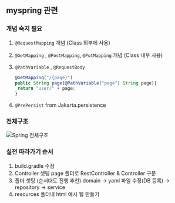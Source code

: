 ## myspring 관련

### 개념 숙지 필요

1. `@RequestMapping` 개념 (Class 외부에 사용)

2. `@GetMapping` , `@PostMapping`, `@PutMapping` 개념 (Class 내부 사용)

3. `@PathVariable` , `@RequestBody`

   ```jsx
   @GetMapping("/{page}")
   public String page(@PathVariable("page") String page){    
   	return "user/" + page;
   }
   ```

4. `@PrePersist` from Jakarta.persistence

### 전체구조

![Spring 전체구조](https://user-images.githubusercontent.com/96133075/217034315-b60125ed-3500-44d2-8c7b-836b54b7fbfb.png)

### 실전 따라가기 순서

1. build.gradle 수정
2. Controller 셋팅 page 폴더로 RestController & Controller 구분
3. 폴더 셋팅 (순서대도 진행 추천) domain → yaml 파일 수정(DB 등록) → repository → service
4. resources 폴더내 html 예시 웹 만들기
